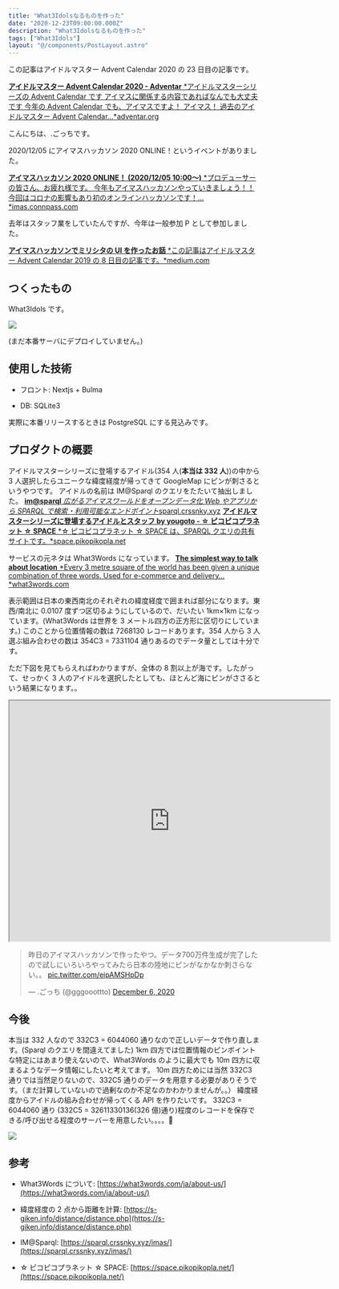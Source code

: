 ```yaml
---
title: "What3Idolsなるものを作った"
date: "2020-12-23T09:00:00.000Z"
description: "What3Idolsなるものを作った"
tags: ["What3Idols"]
layout: "@/components/PostLayout.astro"
---
```


この記事はアイドルマスター Advent Calendar 2020 の 23 日目の記事です。

[**アイドルマスター Advent Calendar 2020 - Adventar**
*アイドルマスターシリーズの Advent Calendar です アイマスに関係する内容であればなんでも大丈夫です 今年の Advent Calendar でも、アイマスですよ！ アイマス！ 過去のアイドルマスター Advent Calendar…*adventar.org](https://adventar.org/calendars/4976)

こんにちは、.ごっちです。

2020/12/05 にアイマスハッカソン 2020 ONLINE！というイベントがありました。

[**アイマスハッカソン 2020 ONLINE！ (2020/12/05 10:00〜)**
*プロデューサーの皆さん、お疲れ様です。 今年もアイマスハッカソンやっていきましょう！！ 今回はコロナの影響もあり初のオンラインハッカソンです！…*imas.connpass.com](https://imas.connpass.com/event/194308/)

去年はスタッフ業をしていたんですが、今年は一般参加 P として参加しました。

[**アイマスハッカソンでミリシタの UI を作ったお話**
*この記事はアイドルマスター Advent Calendar 2019 の 8 日目の記事です。*medium.com](https://medium.com/@gggooottto/%E3%82%A2%E3%82%A4%E3%83%9E%E3%82%B9%E3%83%8F%E3%83%83%E3%82%AB%E3%82%BD%E3%83%B3%E3%81%A7%E3%83%9F%E3%83%AA%E3%82%B7%E3%82%BF%E3%81%AEui%E3%82%92%E4%BD%9C%E3%81%A3%E3%81%9F%E3%81%8A%E8%A9%B1-77d68d167155)

## つくったもの

What3Idols です。

![](https://cdn-images-1.medium.com/max/3600/0*zkJsL6jmk1bJYzzI.png)

(まだ本番サーバにデプロイしていません。)

## 使用した技術

- フロント: Nextjs + Bulma

- DB: SQLite3

実際に本番リリースするときは PostgreSQL にする見込みです。

## プロダクトの概要

アイドルマスターシリーズに登場するアイドル(354 人(**本当は 332 人**))の中から 3 人選択したらユニークな緯度経度が帰ってきて GoogleMap にピンが刺さるというやつです。
アイドルの名前は IM@Sparql のクエリをたたいて抽出しました。
[**im@sparql**
*広がるアイマスワールドをオープンデータ化 Web やアプリから SPARQL で検索・利用可能なエンドポイント*sparql.crssnky.xyz](https://sparql.crssnky.xyz/imas/)
[**アイドルマスターシリーズに登場するアイドルとスタッフ by yougoto - ☆ ピコピコプラネット ☆ SPACE**
*☆ ピコピコプラネット ☆ SPACE は、SPARQL クエリの共有サイトです。*space.pikopikopla.net](https://space.pikopikopla.net/query/77f9f0a4f8)

サービスの元ネタは What3Words になっています。
[**The simplest way to talk about location**
*Every 3 metre square of the world has been given a unique combination of three words. Used for e-commerce and delivery…*what3words.com](https://what3words.com/)

表示範囲は日本の東西南北のそれぞれの緯度経度で囲まれば部分になります。東西/南北に 0.0107 度ずつ区切るようにしているので、だいたい 1km×1km になっています。(What3Words は世界を 3 メートル四方の正方形に区切りにしています。)
このことから位置情報の数は 7268130 レコードあります。354 人から 3 人選ぶ組み合わせの数は 354C3 = 7331104 通りあるのでデータ量としては十分です。

ただ下図を見てもらえればわかりますが、全体の 8 割以上が海です。したがって、せっかく 3 人のアイドルを選択したとしても、ほとんど海にピンがささるという結果になります。。

<iframe src="https://www.google.com/maps/d/embed?mid=14O4R_KALvqGAGol77x5yO998eAdfs_S5&hl=en_US" width="640" height="480"></iframe>

<blockquote class="twitter-tweet"><p lang="ja" dir="ltr">昨日のアイマスハッカソンで作ったやつ。データ700万件生成が完了したので試しにいろいろやってみたら日本の陸地にピンがなかなか刺さらない。。 <a href="https://t.co/eipAMSHpDp">pic.twitter.com/eipAMSHpDp</a></p>&mdash; .ごっち (@gggooottto) <a href="https://twitter.com/gggooottto/status/1335431498497839104?ref_src=twsrc%5Etfw">December 6, 2020</a></blockquote>

## 今後

本当は 332 人なので 332C3 = 6044060 通りなので正しいデータで作り直します。(Sparql のクエリを間違えてました)
1km 四方では位置情報のピンポイントな特定にはあまり使えないので、What3Words のように最大でも 10m 四方に収まるようなデータ情報にしたいと考えてます。
10m 四方ためには当然 332C3 通りでは当然足りないので、332C5 通りのデータを用意する必要がありそうです。（まだ計算していないので過剰なのか不足なのかわかりませんが。。）
緯度経度からアイドルの組み合わせが帰ってくる API を作りたいです。
332C3 = 6044060 通り (332C5 = 32611330136(326 億)通り)程度のレコードを保存できる/呼び出せる程度のサーバーを用意したい。。。。💸

![](https://cdn-images-1.medium.com/max/2000/1*lSZvZqTwEnFv4Q2ck0PqFA.png)

## 参考

- What3Words について: [https://what3words.com/ja/about-us/](https://what3words.com/ja/about-us/)

- 緯度経度の 2 点から距離を計算: [https://s-giken.info/distance/distance.php](https://s-giken.info/distance/distance.php)

- IM@Sparql: [https://sparql.crssnky.xyz/imas/](https://sparql.crssnky.xyz/imas/)

- ☆ ピコピコプラネット ☆ SPACE: [https://space.pikopikopla.net/](https://space.pikopikopla.net/)
